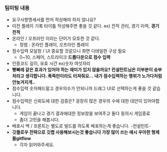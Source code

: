 ### **팀미팅 내용**

- 요구사항명세서를 먼저 작성해야 하지 않나요?
- 이전 플레이 기록 타이틀 작성해주면 좋을 것 같다. ex) 전적 관리, 경기 이력, **경기 전적**
- 온라인  / 오프라인 이라는 단어가 모호한 것 같다.
    - 정범 : 온라인 플레이, 오프라인 플레이
- 점수입력 모달창 / UI 중요할 것같으니 화면 디테일한 구상 필요
    - 0~10, 스페어, 스트라이크 **드롭다운으로 점수 입력**
- 인증코드 길이, 유효 시간 ex)숫자 여섯자리
- **빵빠레 같은 효과가 있어야 하는 재미가 있지 않을까요? 컨설턴트님은 이부분이 승부처라고 생각합니다. 푹죽만이라도 터져줘요… 내가 점수입력하는 행위가 노가다처럼 안늦겨지게..**
- 점수입력 숫자패드말고 경우의수가 안되니까 드래그 UI로 선택하는게 좋을 것 같습니다.
- 점수입력은 신뢰도에 대한 검증은? 굉장히 많은 경우의 수에 대한 대안이 있어야합니다.
    - 게임이 끝나고 경기 결과에대한 정보창을 보여주고 둘다 동의시 게임종료
    - 좀더 고민을 해봅시다.
- 배포시 백 / 프론트는 별도로 빌드를 하도록 배포하는게 좋습니다. -컨설턴트-
- **깃플로우 전략으로 깃랩 사용해보시는것 좋습니다 가장 많이 쓰는 예시 우아한 형제들gitflow**
    - 각자 읽어와주세요.